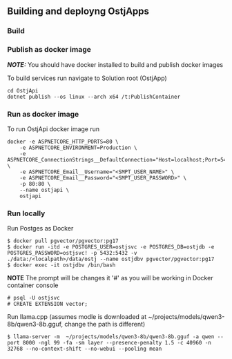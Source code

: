 ## Building and deployng OstjApps

### Build

### Publish as docker image
**_NOTE:_** You should have docker installed to build and publish docker images

To build services run navigate to Solution root (OstjApp)
```
cd OstjApi
dotnet publish --os linux --arch x64 /t:PublishContainer
```

### Run as docker image
To run OstjApi docker image run 
```
docker -e ASPNETCORE_HTTP_PORTS=80 \
    -e ASPNETCORE_ENVIRONMENT=Production \
    -e ASPNETCORE_ConnectionStrings__DefaultConnection="Host=localhost;Port=5432;Database=ostjdb;Username=ostjsvc;Password=ostjsvc!" \
    -e ASPNETCORE_Email__Username="<SMPT_USER_NAME>" \
    -e ASPNETCORE_Email__Password="<SMPT_USER_PASSWORD>" \
    -p 80:80 \
    --name ostjapi \
    ostjapi
```

### Run locally
Run Postges as Docker
```
$ docker pull pgvector/pgvector:pg17
$ docker run -itd -e POSTGRES_USER=ostjsvc -e POSTGRES_DB=ostjdb -e POSTGRES_PASSWORD=ostjsvc! -p 5432:5432 -v ./data:/<localpath>/data/ostj --name ostjdbv pgvector/pgvector:pg17
$ docker exec -it ostjdbv /bin/bash
```
**NOTE** The prompt will be changes it '#' as you will be working in Docker container console
```
# psql -U ostjsvc
# CREATE EXTENSION vector;
```

Run llama.cpp (assumes modle is downloaded at ~/projects/models/qwen3-8b/qwen3-8b.gguf, change the path is different)
```
$ llama-server -m  ~/projects/models/qwen3-8b/qwen3-8b.gguf -a qwen --port 8000 -ngl 99 -fa -sm layer --presence-penalty 1.5 -c 40960 -n 32768 --no-context-shift --no-webui --pooling mean
```